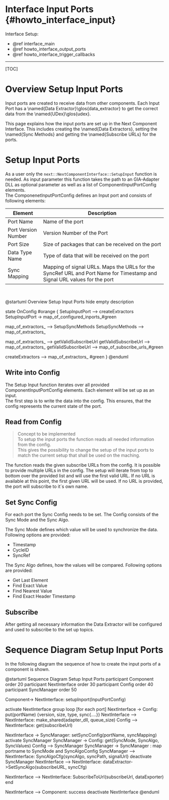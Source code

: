 Interface Input Ports {#howto_interface_input}
==========================

Interface Setup:
* @ref interface_main
* @ref howto_interface_output_ports
* @ref howto_interface_trigger_callbacks

___

[TOC]

# Overview Setup Input Ports

Input ports are created to receive data from other components. Each Input Port has a \named{Data Extractor}\glos{data_extractor} to get the correct data from the \named{UDex}\glos{udex}.

This page explains how the input ports are set up in the Next Component Interface. This includes creating the \named{Data Extractors}, setting the \named{Sync Methods} and getting the \named{Subscribe URLs} for the ports.

# Setup Input Ports

As a user only the ``next::NextComponentInterface::SetupInput`` function is needed. As input parameter this function takes the path to an GIA-Adapter DLL as optional parameter as well as a list of ComponentInputPortConfig elements.<br>
The ComponenetInputPortConfig defines an Input port and consists of following elements:

| Element      | Description |
| ----------- | ----------- |
| Port Name      | Name of the port |
| Port Version Number   | Version Number of the Port   |
| Port Size   | Size of packages that can be received on the port |
| Data Type Name   | Type of data that will be received on the port |
| Sync Mapping   | Mapping of signal URLs. Maps the URLs for the SyncRef URL and Port Name for Timestamp and Signal URL values for the port |
<br>

@startuml Overview Setup Input Ports
 hide empty description

 state OnConfig #orange {
   SetupInputPort --> createExtractors 
   SetupInputPort -> map_of_configured_inports_#green

   map_of_extractors_ --> SetupSyncMethods
   SetupSyncMethods --> map_of_extractors_
   

   map_of_extractors_ --> getValidSubscribeUrl
   getValidSubscribeUrl --> map_of_extractors_
   getValidSubscribeUrl --> map_of_subscribe_urls_#green
   
   createExtractors --> map_of_extractors_ #green
 }
@enduml

## Write into Config

The Setup Input function iterates over all provided ComponentInputPortConfig elements. Each element will be set up as an input.<br>
The first step is to write the data into the config. This ensures, that the config represents the current state of the port.

## Read from Config

> Concept to be implemented<br>
> To setup the input ports the function reads all needed information from the config.<br>
> This gives the possibility to change the setup of the input ports to match the current setup that shall be used on the maching.<br>

The function reads the given subscribe URLs from the config. It is possible to provide multiple URLs in the config. The setup will iterate from top to bottom over the provided list and will use the first valid URL. If no URL is available at this point, the first given URL will be used. If no URL is provided, the port will subscribe to it´s own name.

## Set Sync Config

For each port the Sync Config needs to be set. The Config consists of the Sync Mode and the Sync Algo.

The Sync Mode defines which value will be used to synchronize the data. Following options are provided:
- Timestamp
- CycleID
- SyncRef

The Sync Algo defines, how the values will be compared. Following options are provided:
- Get Last Element
- Find Exact Value
- Find Nearest Value
- Find Exact Header Timestamp

## Subscribe

After getting all necessary information the Data Extractor will be configured and used to subscribe to the set up topics.


# Sequence Diagram Setup Input Ports

In the following diagram the sequence of how to create the input ports of a component is shown.

@startuml Sequence Diagram Setup Input Ports
participant Component order 20
participant NextInterface order 30
participant Config order 40
participant SyncManager order 50

Component-> NextInterface: setupInport(InputPortConfig)

activate NextInterface
group loop [for each port]
NextInterface -> Config: put(portName) {version, size, type, sync{....}}
NextInterface --> NextInterface: make_shared<DataExtractor>(adapter_dll, queue_size)
Config --> NextInterface: get(subscribeUrl)

NextInterface -> SyncManager: setSyncConfig(portName, syncMapping)
activate SyncManager
SyncManager -> Config: get(SyncMode, SyncAlgo, SyncValues)
Config --> SyncManager 
SyncManager -> SyncManager : map portname to SyncMode and SyncAlgoConfig
SyncManager --> NextInterface: SyncAlgoCfg{syncAlgo, syncPath, signalUrl}
deactivate SyncManager
NextInterface --> NextInterface: dataExtractor->SetSyncAlgo(subscribeURL, syncCfg)

NextInterface --> NextInterface: SubscribeToUrl(subscribeUrl, dataExporter)
end

NextInterface --> Component: success
deactivate NextInterface
@enduml
